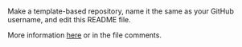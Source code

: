 # <USERNAME>

Make a template-based repository, name it the same as your GitHub username, and edit this README file.

More information [here](./ABOUT.md) or in the file comments.
  
<!-- 

Welcome to your README file!
Repository named the same as your GitHUb is special: it README file will appear in your profile page.
Edit default content below this comment.
Optionally uncomment sections below to add some info to profile!
You *should* edit values in <UPPERCASE BETWEEN "<" AND ">" SIGNS> to your own.
Delete text after "$$" when you uncomment sections.

-->
  
<!--

## 📃 Some info about me

$$ Personal info

- 👋 My name is <NAME>
- 🎂 I am <YEARS> years old
- 🏢 I am a student/worker at <ORGANISATION>

$$ Info for people that can be interested in your thoughts

- 🔭 I’m currently working on <PROJECT(S)>
- 🌱 I’m currently learning <LANGUAGE(S), TOOL(S), ETC.>
- 👯 I’m looking to collaborate on <SOMETHING>
- 🤔 I’m looking for help with <ANYTHING>
- 💬 Ask me about <NOTHING>
- 📫 How to reach me: <CONTACT(S), SOCIAL(S)>
- 😄 Pronouns: <AS/IS>
- ⚡ Fun fact: <NO FACTS>

-->
  
<!--

## 🤹‍♂️ Skills and toolset

$$ Skills badges. Refer to https://github.com/tandpfun/skill-icons for more info about.

<sub><CATEGORY></sub>

![Skills - <CATEGORY>](https://skillicons.dev/icons?i=<ICONS>)

-->

<!--

$$ Profile views badge

![Profile views](https://komarev.com/ghpvc/?username=<USERNAME>&color=<HEX COLOR>&style=flat-square)
  
-->

<!--
 
## :octocat: GitHub stats

$$ GitHub stats based on your public repos

![Overview](https://github.com/<USERNAME>/github-stats/blob/master/generated/overview.svg?raw=true)
![Top languages](https://github.com/<USERNAME>/github-stats/blob/master/generated/languages.svg?raw=true)
![Commit streak](https://streak-stats.demolab.com/?user=<USERNAME>)

-->
  
<!--
 
## :octocat: GitHub stats (detailed)

$$ GitHub stats based on lowlighter/metrics. Use it only if you correctly setted up metrics in Actions!

![GitHub detailed metrics](./github-metrics.svg)

-->

<!--

## ⏰ Wakatime stats

$$ Replace the link to your Wakatime widget(s) (https://wakatime.com/share/embed), not just fill values between <>

![Wakatime](https://wakatime.com/share/@<USERNAME>/<KEY>.svg)

-->
